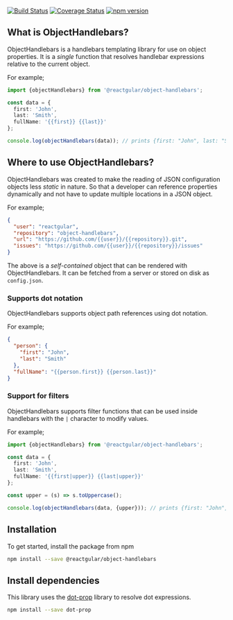 [![Build Status](https://travis-ci.org/reactgular/object-handlebars.svg?branch=master)](https://travis-ci.org/reactgular/object-handlebars)
[![Coverage Status](https://coveralls.io/repos/github/reactgular/object-handlebars/badge.svg?branch=master)](https://coveralls.io/github/reactgular/object-handlebars?branch=master)
[![npm version](https://badge.fury.io/js/%40reactgular%2Fobject-handlebars.svg)](https://badge.fury.io/js/%40reactgular%2Fobject-handlebars)

## What is ObjectHandlebars?

ObjectHandlebars is a handlebars templating library for use on object properties. It is a *single* function that resolves handlebar
expressions relative to the current object.

For example;

```typescript
import {objectHandlebars} from '@reactgular/object-handlebars';

const data = {
  first: 'John',
  last: 'Smith',
  fullName: '{{first}} {{last}}'
};

console.log(objectHandlebars(data)); // prints {first: "John", last: "Smith", fullName: "John Smith"}
```

## Where to use ObjectHandlebars?

ObjectHandlebars was created to make the reading of JSON configuration objects less *static* in nature. So that a developer can
reference properties dynamically and not have to update multiple locations in a JSON object.

For example;

```json
{
  "user": "reactgular",
  "repository": "object-handlebars",
  "url": "https://github.com/{{user}}/{{repository}}.git",
  "issues": "https://github.com/{{user}}/{{repository}}/issues"
}
```

The above is a *self-contained* object that can be rendered with ObjectHandlebars. It can be fetched from a server or stored on disk as `config.json`.

### Supports dot notation

ObjectHandlebars supports object path references using dot notation.

For example;

```json
{
  "person": {
    "first": "John",
    "last": "Smith"
  },
  "fullName": "{{person.first}} {{person.last}}"
}
```

### Support for filters

ObjectHandlebars supports filter functions that can be used inside handlebars with the `|` character to modify values.

For example;

```typescript
import {objectHandlebars} from '@reactgular/object-handlebars';

const data = {
  first: 'John',
  last: 'Smith',
  fullName: '{{first|upper}} {{last|upper}}'
};

const upper = (s) => s.toUppercase();

console.log(objectHandlebars(data, {upper})); // prints {first: "John", last: "Smith", fullName: "JOHN SMITH"}
```

## Installation

To get started, install the package from npm

```bash
npm install --save @reactgular/object-handlebars
```

## Install dependencies

This library uses the [dot-prop](https://www.npmjs.com/package/dot-prop) library to resolve dot expressions.

```bash
npm install --save dot-prop
```
